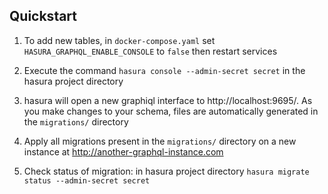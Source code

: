 ## Quickstart

1. To add new tables, in `docker-compose.yaml` set `HASURA_GRAPHQL_ENABLE_CONSOLE` to `false` then restart services

2. Execute the command `hasura console --admin-secret secret` in the hasura project directory

3. hasura will open a new graphiql interface to http://localhost:9695/. As you make changes to your schema, files are automatically generated in the `migrations/` directory

4. Apply all migrations present in the `migrations/` directory on a new instance at http://another-graphql-instance.com

5. Check status of migration: in hasura project directory
   `hasura migrate status --admin-secret secret`
